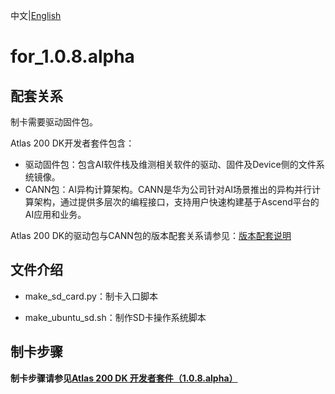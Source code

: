 中文|[English](Readme.md)

# for_1.0.8.alpha

## 配套关系

制卡需要驱动固件包。  

Atlas 200 DK开发者套件包含：  
- 驱动固件包：包含AI软件栈及维测相关软件的驱动、固件及Device侧的文件系统镜像。
- CANN包：AI异构计算架构。CANN是华为公司针对AI场景推出的异构并行计算架构，通过提供多层次的编程接口，支持用户快速构建基于Ascend平台的AI应用和业务。  

Atlas 200 DK的驱动包与CANN包的版本配套关系请参见：[版本配套说明](../Version_Mapping_CN.md)

## 文件介绍

- make_sd_card.py：制卡入口脚本

- make_ubuntu_sd.sh：制作SD卡操作系统脚本

## 制卡步骤

**制卡步骤请参见[Atlas 200 DK 开发者套件（1.0.8.alpha）](https://support.huaweicloud.com/dedg-A200dk_3000_c75/atlased_04_0013.html)**